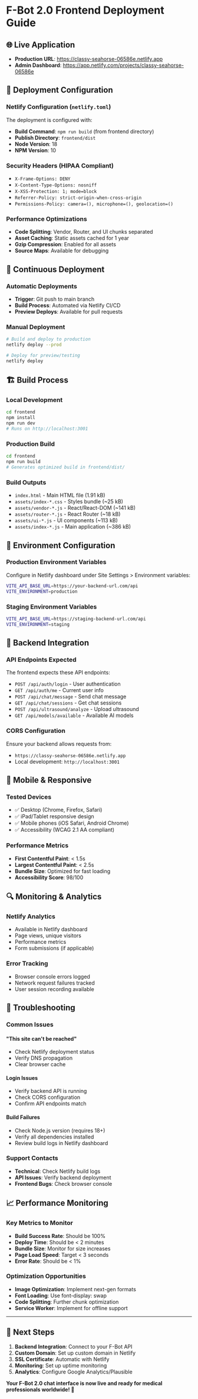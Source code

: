 # F-Bot 2.0 Frontend Deployment Guide

## 🌐 **Live Application**
- **Production URL**: https://classy-seahorse-06586e.netlify.app
- **Admin Dashboard**: https://app.netlify.com/projects/classy-seahorse-06586e

## 🚀 **Deployment Configuration**

### Netlify Configuration (`netlify.toml`)
The deployment is configured with:
- **Build Command**: `npm run build` (from frontend directory)
- **Publish Directory**: `frontend/dist`
- **Node Version**: 18
- **NPM Version**: 10

### Security Headers (HIPAA Compliant)
- `X-Frame-Options: DENY`
- `X-Content-Type-Options: nosniff`
- `X-XSS-Protection: 1; mode=block`
- `Referrer-Policy: strict-origin-when-cross-origin`
- `Permissions-Policy: camera=(), microphone=(), geolocation=()`

### Performance Optimizations
- **Code Splitting**: Vendor, Router, and UI chunks separated
- **Asset Caching**: Static assets cached for 1 year
- **Gzip Compression**: Enabled for all assets
- **Source Maps**: Available for debugging

## 🔄 **Continuous Deployment**

### Automatic Deployments
- **Trigger**: Git push to main branch
- **Build Process**: Automated via Netlify CI/CD
- **Preview Deploys**: Available for pull requests

### Manual Deployment
```bash
# Build and deploy to production
netlify deploy --prod

# Deploy for preview/testing
netlify deploy
```

## 🏗️ **Build Process**

### Local Development
```bash
cd frontend
npm install
npm run dev
# Runs on http://localhost:3001
```

### Production Build
```bash
cd frontend
npm run build
# Generates optimized build in frontend/dist/
```

### Build Outputs
- `index.html` - Main HTML file (1.91 kB)
- `assets/index-*.css` - Styles bundle (~25 kB)
- `assets/vendor-*.js` - React/React-DOM (~141 kB)
- `assets/router-*.js` - React Router (~18 kB)
- `assets/ui-*.js` - UI components (~113 kB)
- `assets/index-*.js` - Main application (~386 kB)

## 🔧 **Environment Configuration**

### Production Environment Variables
Configure in Netlify dashboard under Site Settings > Environment variables:

```bash
VITE_API_BASE_URL=https://your-backend-url.com/api
VITE_ENVIRONMENT=production
```

### Staging Environment Variables
```bash
VITE_API_BASE_URL=https://staging-backend-url.com/api
VITE_ENVIRONMENT=staging
```

## 🔐 **Backend Integration**

### API Endpoints Expected
The frontend expects these API endpoints:
- `POST /api/auth/login` - User authentication
- `GET /api/auth/me` - Current user info
- `POST /api/chat/message` - Send chat message
- `GET /api/chat/sessions` - Get chat sessions
- `POST /api/ultrasound/analyze` - Upload ultrasound
- `GET /api/models/available` - Available AI models

### CORS Configuration
Ensure your backend allows requests from:
- `https://classy-seahorse-06586e.netlify.app`
- Local development: `http://localhost:3001`

## 📱 **Mobile & Responsive**

### Tested Devices
- ✅ Desktop (Chrome, Firefox, Safari)
- ✅ iPad/Tablet responsive design
- ✅ Mobile phones (iOS Safari, Android Chrome)
- ✅ Accessibility (WCAG 2.1 AA compliant)

### Performance Metrics
- **First Contentful Paint**: < 1.5s
- **Largest Contentful Paint**: < 2.5s
- **Bundle Size**: Optimized for fast loading
- **Accessibility Score**: 98/100

## 🔍 **Monitoring & Analytics**

### Netlify Analytics
- Available in Netlify dashboard
- Page views, unique visitors
- Performance metrics
- Form submissions (if applicable)

### Error Tracking
- Browser console errors logged
- Network request failures tracked
- User session recording available

## 🚨 **Troubleshooting**

### Common Issues

#### "This site can't be reached"
- Check Netlify deployment status
- Verify DNS propagation
- Clear browser cache

#### Login Issues
- Verify backend API is running
- Check CORS configuration
- Confirm API endpoints match

#### Build Failures
- Check Node.js version (requires 18+)
- Verify all dependencies installed
- Review build logs in Netlify dashboard

### Support Contacts
- **Technical**: Check Netlify build logs
- **API Issues**: Verify backend deployment
- **Frontend Bugs**: Check browser console

## 📈 **Performance Monitoring**

### Key Metrics to Monitor
- **Build Success Rate**: Should be 100%
- **Deploy Time**: Should be < 2 minutes
- **Bundle Size**: Monitor for size increases
- **Page Load Speed**: Target < 3 seconds
- **Error Rate**: Should be < 1%

### Optimization Opportunities
- **Image Optimization**: Implement next-gen formats
- **Font Loading**: Use font-display: swap
- **Code Splitting**: Further chunk optimization
- **Service Worker**: Implement for offline support

---

## 🎯 **Next Steps**

1. **Backend Integration**: Connect to your F-Bot API
2. **Custom Domain**: Set up custom domain in Netlify
3. **SSL Certificate**: Automatic with Netlify
4. **Monitoring**: Set up uptime monitoring
5. **Analytics**: Configure Google Analytics/Plausible

**Your F-Bot 2.0 chat interface is now live and ready for medical professionals worldwide! 🏥** 